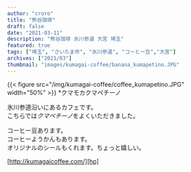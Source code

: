```yaml
---
author: "croro"
title: "熊谷珈琲"
draft: false
date: "2021-03-11"
description: "熊谷珈琲 氷川参道 大宮 埼玉"
featured: true
tags: ["埼玉", "さいたま市", "氷川参道", "コーヒー豆","大宮"]
archives: ["2021/03"]
thumbnail: "images/kumagai-coffee/banana_kumapetino.JPG"
---
```


{{< figure src="/img/kumagai-coffee/coffee_kumapetino.JPG" width="50%" >}}
*クマモカクマペチーノ  
  
  
氷川参道沿いにあるカフェです。  
こちらでは*クマペチーノ*をよくいただきました。  

コーヒー豆あります。  
コーヒーようかんもあります。  
オリジナルのシールもくれます。ちょっと嬉しい。

[http://kumagaicoffee.com/][hp]

[hp]:http://kumagaicoffee.com/
